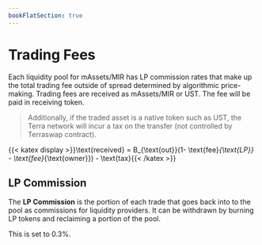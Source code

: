 ```yaml
---
bookFlatSection: true
---
```


# Trading Fees

Each liquidity pool for mAssets/MIR has LP commission rates that make up the total trading fee outside of spread determined by algorithmic price-making. Trading fees are received as mAssets/MIR or UST. The fee will be paid in receiving token.

> Additionally, if the traded asset is a native token such as UST, the Terra network will incur a tax on the transfer (not controlled by Terraswap contract).

{{< katex display >}}\text{received} = B_{\text{out}}(1- \text{fee}_{\text{LP}} - \text{fee}_{\text{owner}}) - \text{tax}{{< /katex >}}

## LP Commission

The **LP Commission** is the portion of each trade that goes back into to the pool as commissions for liquidity providers. It can be withdrawn by burning LP tokens and reclaiming a portion of the pool.

This is set to 0.3%.
